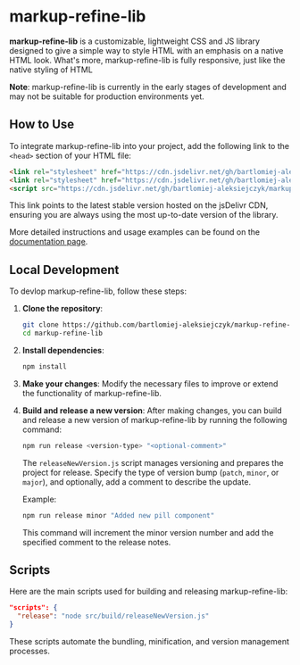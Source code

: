 # markup-refine-lib

**markup-refine-lib** is a customizable, lightweight CSS and JS library designed to give a simple way to style HTML with an emphasis on a native HTML look. What's more, markup-refine-lib is fully responsive, just like the native styling of HTML

**Note**: markup-refine-lib is currently in the early stages of development and may not be suitable for production environments yet.

## How to Use

To integrate markup-refine-lib into your project, add the following link to the `<head>` section of your HTML file:

```html
<link rel="stylesheet" href="https://cdn.jsdelivr.net/gh/bartlomiej-aleksiejczyk/markup-refine-lib@0.3.5/dist/markup-refine-lib.min.css" />
<link rel="stylesheet" href="https://cdn.jsdelivr.net/gh/bartlomiej-aleksiejczyk/markup-refine-lib@0.3.5/dist/webComponents.css" />
<script src="https://cdn.jsdelivr.net/gh/bartlomiej-aleksiejczyk/markup-refine-lib@0.3.5/dist/webComponents.js"></script>
```

This link points to the latest stable version hosted on the jsDelivr CDN, ensuring you are always using the most up-to-date version of the library.

More detailed instructions and usage examples can be found on the [documentation page](https://bartlomiej-aleksiejczyk.github.io/markup-refine-lib/).

## Local Development

To devlop markup-refine-lib, follow these steps:

1. **Clone the repository**:

   ```bash
   git clone https://github.com/bartlomiej-aleksiejczyk/markup-refine-lib.git
   cd markup-refine-lib
   ```

2. **Install dependencies**:

   ```bash
   npm install
   ```

3. **Make your changes**: Modify the necessary files to improve or extend the functionality of markup-refine-lib.

4. **Build and release a new version**: After making changes, you can build and release a new version of markup-refine-lib by running the following command:

   ```bash
   npm run release <version-type> "<optional-comment>"
   ```

   The `releaseNewVersion.js` script manages versioning and prepares the project for release. Specify the type of version bump (`patch`, `minor`, or `major`), and optionally, add a comment to describe the update.

   Example:

   ```bash
   npm run release minor "Added new pill component"
   ```

   This command will increment the minor version number and add the specified comment to the release notes.

## Scripts

Here are the main scripts used for building and releasing markup-refine-lib:

```json
"scripts": {
  "release": "node src/build/releaseNewVersion.js"
}
```

These scripts automate the bundling, minification, and version management processes.
